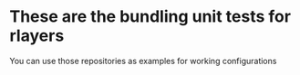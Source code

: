 # These are the bundling unit tests for rlayers

You can use those repositories as examples for working configurations
